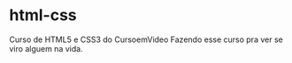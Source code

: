 # html-css
 Curso de HTML5 e CSS3 do CursoemVideo
Fazendo esse curso pra ver se viro alguem na vida.
